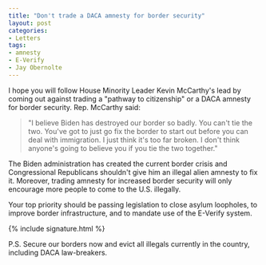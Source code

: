 ```yaml
---
title: "Don't trade a DACA amnesty for border security"
layout: post
categories:
- Letters
tags:
- amnesty
- E-Verify
- Jay Obernolte
---
```


I hope you will follow House Minority Leader Kevin McCarthy's lead by coming out against trading a "pathway to citizenship" or a DACA amnesty for border security. Rep. McCarthy said:

> "I believe Biden has destroyed our border so badly. You can't tie the two. You've got to just go fix the border to start out before you can deal with immigration. I just think it's too far broken. I don't think anyone's going to believe you if you tie the two together."

The Biden administration has created the current border crisis and Congressional Republicans shouldn't give him an illegal alien amnesty to fix it. Moreover, trading amnesty for increased border security will only encourage more people to come to the U.S. illegally.

Your top priority should be passing legislation to close asylum loopholes, to improve border infrastructure, and to mandate use of the E-Verify system.

{% include signature.html %}

P.S. Secure our borders now and evict all illegals currently in the country, including DACA law-breakers.